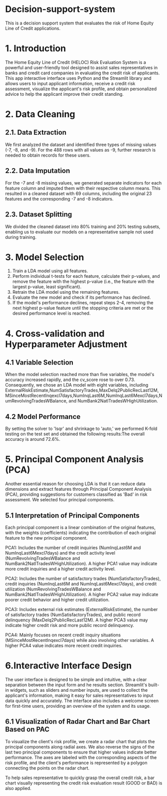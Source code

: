 # Decision-support-system
This is a decision support system that evaluates the risk of Home Equity Line of Credit applications.

# 1. Introduction 

The Home Equity Line of Credit (HELOC) Risk Evaluation System is a powerful and user-friendly tool designed to
assist sales representatives in banks and credit card companies in evaluating the credit risk of applicants. 
This app interactive interface uses Python and the Streamlit library and allows users to input applicant information, receive a credit risk assessment, 
visualize the applicant's risk profile, and obtain personalized advice to help the applicant improve their credit standing.



# 2. Data Cleaning

## 2.1. Data Extraction
We first analyzed the dataset and identified three types of missing values (-7, -8, and -9). 
For the 488 rows with all values as -9, further research is needed to obtain records for these users.

## 2.2. Data Imputation
For the -7 and -8 missing values, we generated separate indicators for each feature column and imputed them with their respective column means. 
This resulted in a cleaned dataset with 69 columns, including the original 23 features and the corresponding -7 and -8 indicators.

## 2.3. Dataset Splitting
We divided the cleaned dataset into 80% training and 20% testing subsets, enabling us to evaluate our models on a representative sample not used during training.


# 3. Model Selection 

1. Train a LDA model using all features.
2. Perform individual t-tests for each feature, calculate their p-values, and remove the feature with the highest p-value (i.e., the feature with the largest p-value, least significant).
3. Retrain the LDA model using the remaining features.
4. Evaluate the new model and check if its performance has declined.
5. If the model's performance declines, repeat steps 2-4, removing the next highest p-value feature until the stopping criteria are met or the desired performance level is reached.

# 4. Cross-validation and Hyperparameter Adjustment

## 4.1 Variable Selection
When the model selection reached more than five variables, the model's accuracy increased rapidly, and the cv_score rose to over 0.73. Consequently, we chose an LDA model with eight variables, including ExternalRiskEstimate,NumSatisfactoryTrades,MaxDelq2PublicRecLast12M, MSinceMostRecentInqexcl7days,NumInqLast6M,NumInqLast6Mexcl7days,NumRevolvingTradesWBalance, and NumBank2NatlTradesWHighUtilization.

## 4.2 Model Performance
By setting the solver to 'lsqr' and shrinkage to 'auto,' we performed K-fold testing on the test set and obtained the following results:The overall accuracy is around 72.6%.


# 5. Principal Component Analysis (PCA)
Another essential reason for choosing LDA is that it can reduce data dimensions and extract features through Principal Component Analysis (PCA), providing suggestions for customers classified as 'Bad' in risk assessment. We selected four principal components.

## 5.1 Interpretation of Principal Components
Each principal component is a linear combination of the original features, with the weights (coefficients) indicating the contribution of each original feature to the new principal component. 

PCA1: Includes the number of credit inquiries (NumInqLast6M and NumInqLast6Mexcl7days) and the credit activity level (NumRevolvingTradesWBalance and NumBank2NatlTradesWHighUtilization). A higher PCA1 value may indicate more credit inquiries and a higher credit activity level.

PCA2: Includes the number of satisfactory trades (NumSatisfactoryTrades), credit inquiries (NumInqLast6M and NumInqLast6Mexcl7days), and credit utilization (NumRevolvingTradesWBalance and NumBank2NatlTradesWHighUtilization). A higher PCA2 value may indicate poorer credit behavior and higher credit utilization.

PCA3: Includes external risk estimates (ExternalRiskEstimate), the number of satisfactory trades (NumSatisfactoryTrades), and public record delinquency (MaxDelq2PublicRecLast12M). A higher PCA3 value may indicate higher credit risk and more public record delinquency.

PCA4: Mainly focuses on recent credit inquiry situations (MSinceMostRecentInqexcl7days) while also involving other variables. A higher PCA4 value indicates more recent credit inquiries.

# 6.Interactive Interface Design
The user interface is designed to be simple and intuitive, with a clear separation between the input form and he results section. Streamlit's built-in widgets, such as sliders and number inputs, are used to collect the applicant's information, making it easy for sales representatives to input data quickly and accurately. The interface also includes a welcome screen for first-time users, providing an overview of the system and its usage.

## 6.1 Visualization of Radar Chart and Bar Chart Based on PAC
To visualize the client's risk profile, we create a radar chart that plots the principal components along radial axes. We also reverse the signs of the last two principal components to ensure that higher values indicate better performance. The axes are labeled with the corresponding aspects of the risk profile, and the client's performance is represented by a polygon connecting the points on the radar chart.

To help sales representative to quickly grasp the overall credit risk, a bar chart visually representing the credit risk evaluation result (GOOD or BAD) is also applied.





















